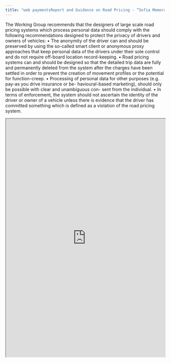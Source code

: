 ```yaml
---
title: "web paymentsReport and Guidance on Road Pricing - ”Sofia Memorandum”"
---
```


The Working Group recommends that the designers of large scale road pricing systems which process personal data should comply with the following recommendations designed to protect the privacy of drivers and owners of vehicles:
• The anonymity of the driver can and should be preserved by using the so-called smart client or anonymous proxy approaches that keep personal data of the drivers under their sole control and do not require off-board location record-keeping.
• Road pricing systems can and should be designed so that the detailed trip data are fully and permanently deleted from the system after the charges have been settled in order to prevent the creation of movement profiles or the potential for function-creep.
• Processing of personal data for other purposes (e.g. pay-as you drive insurance or be- havioural-based marketing), should only be possible with clear and unambiguous con- sent from the individual.
• In terms of enforcement, the system should not ascertain the identity of the driver or owner of a vehicle unless there is evidence that the driver has committed something which is defined as a violation of the road pricing system.

<iframe height="750" width="100%" src="https://ewelton.github.io/ktest/wiki.html#web%20paymentsReport%20and%20Guidance%20on%20Road%20Pricing%20-%20%E2%80%9DSofia%20Memorandum%E2%80%9D"></iframe>
